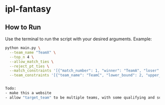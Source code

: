 # ipl-fantasy


## How to Run

Use the terminal to run the script with your desired arguments. Example:

```bash
python main.py \
  --team_name "TeamX" \
  --top_n 4 \
  --allow_match_ties \
  --reject_pt_ties \
  --match_constraints '[{"match_number": 1, "winner": "TeamA", "loser": "TeamB", "match_tied": false}]' \
  --team_constraints '[{"team_name": "TeamC", "lower_bound": 2, "upper_bound": 5}]'


Todo:
- make this a website
- allow "target_team" to be multiple teams, with some qualifying and some not